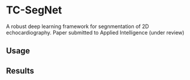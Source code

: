 # TC-SegNet
A robust deep learning framework for segnmentation of 2D echocardiography. Paper submitted to Applied Intelligence (under review)

## Usage


## Results
